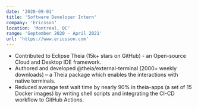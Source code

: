 ```yaml
---
date: '2020-09-01'
title: 'Software Developer Intern'
company: 'Ericsson'
location: 'Montreal, QC'
range: 'September 2020 - April 2021'
url: 'https://www.ericsson.com'
---
```


- Contributed to Eclipse Theia (15k+ stars on GitHub) - an Open-source Cloud and Desktop IDE framework.
- Authored and developed @theia/external-terminal (2000+ weekly downloads) – a Theia package which enables the interactions with native terminals.
- Reduced average test wait time by nearly 90% in theia-apps (a set of 15 Docker images) by writing shell scripts and integrating the CI-CD workflow to GitHub Actions.
